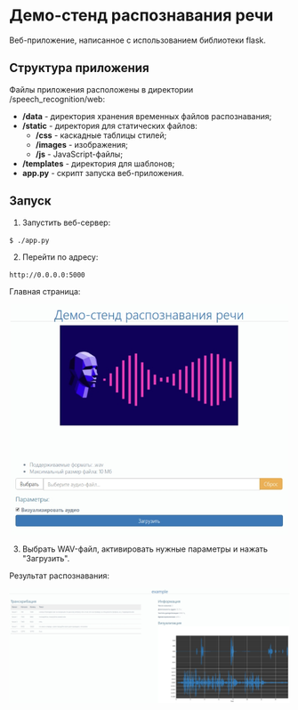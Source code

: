 # Демо-стенд распознавания речи

Веб-приложение, написанное с использованием библиотеки flask.

## Структура приложения

Файлы приложения расположены в директории /speech_recognition/web:

* **/data** - директория хранения временных файлов распознавания;
* **/static** - директория для статических файлов:
    * **/css** - каскадные таблицы стилей;
    * **/images** - изображения;
    * **/js** - JavaScript-файлы;
* **/templates** - директория для шаблонов;
* **app.py** - скрипт запуска веб-приложения.

## Запуск

1. Запустить веб-сервер:

`$ ./app.py`

2. Перейти по адресу:

`http://0.0.0.0:5000`

Главная страница:

<p align="center">
<img src="static/images/screenshot_1.jpg" width="500">
</p>

3. Выбрать WAV-файл, активировать нужные параметры и нажать "Загрузить". 

Результат распознавания:

<p align="center">
<img src="static/images/screenshot_2.jpg" width="800">
</p>